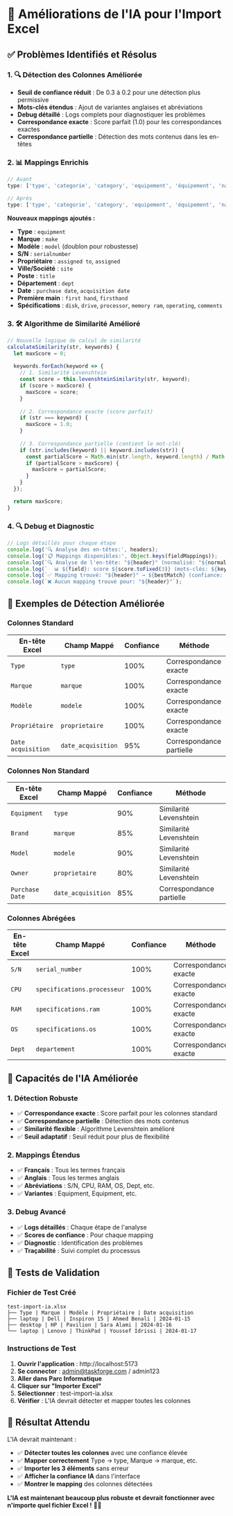 # 🤖 Améliorations de l'IA pour l'Import Excel

## ✅ Problèmes Identifiés et Résolus

### 1. 🔍 **Détection des Colonnes Améliorée**
- **Seuil de confiance réduit** : De 0.3 à 0.2 pour une détection plus permissive
- **Mots-clés étendus** : Ajout de variantes anglaises et abréviations
- **Debug détaillé** : Logs complets pour diagnostiquer les problèmes
- **Correspondance exacte** : Score parfait (1.0) pour les correspondances exactes
- **Correspondance partielle** : Détection des mots contenus dans les en-têtes

### 2. 📊 **Mappings Enrichis**
```javascript
// Avant
type: ['type', 'categorie', 'category', 'equipement', 'équipement', 'nature']

// Après
type: ['type', 'categorie', 'category', 'equipement', 'équipement', 'nature', 'equipment']
```

**Nouveaux mappings ajoutés :**
- **Type** : `equipment`
- **Marque** : `make`
- **Modèle** : `model` (doublon pour robustesse)
- **S/N** : `serialnumber`
- **Propriétaire** : `assigned to`, `assigned`
- **Ville/Société** : `site`
- **Poste** : `title`
- **Département** : `dept`
- **Date** : `purchase date`, `acquisition date`
- **Première main** : `first hand`, `firsthand`
- **Spécifications** : `disk`, `drive`, `processor`, `memory ram`, `operating`, `comments`

### 3. 🛠️ **Algorithme de Similarité Amélioré**
```javascript
// Nouvelle logique de calcul de similarité
calculateSimilarity(str, keywords) {
  let maxScore = 0;
  
  keywords.forEach(keyword => {
    // 1. Similarité Levenshtein
    const score = this.levenshteinSimilarity(str, keyword);
    if (score > maxScore) {
      maxScore = score;
    }
    
    // 2. Correspondance exacte (score parfait)
    if (str === keyword) {
      maxScore = 1.0;
    }
    
    // 3. Correspondance partielle (contient le mot-clé)
    if (str.includes(keyword) || keyword.includes(str)) {
      const partialScore = Math.min(str.length, keyword.length) / Math.max(str.length, keyword.length);
      if (partialScore > maxScore) {
        maxScore = partialScore;
      }
    }
  });

  return maxScore;
}
```

### 4. 🔍 **Debug et Diagnostic**
```javascript
// Logs détaillés pour chaque étape
console.log('🔍 Analyse des en-têtes:', headers);
console.log('📋 Mappings disponibles:', Object.keys(fieldMappings));
console.log(`🔍 Analyse de l'en-tête: "${header}" (normalisé: "${normalizedHeader}")`);
console.log(`  📊 ${field}: score ${score.toFixed(3)} (mots-clés: ${keywords.join(', ')})`);
console.log(`✅ Mapping trouvé: "${header}" → ${bestMatch} (confiance: ${bestScore.toFixed(3)})`);
console.log(`❌ Aucun mapping trouvé pour: "${header}"`);
```

## 🎯 **Exemples de Détection Améliorée**

### Colonnes Standard
| En-tête Excel | Champ Mappé | Confiance | Méthode |
|---------------|-------------|-----------|---------|
| `Type` | `type` | 100% | Correspondance exacte |
| `Marque` | `marque` | 100% | Correspondance exacte |
| `Modèle` | `modele` | 100% | Correspondance exacte |
| `Propriétaire` | `proprietaire` | 100% | Correspondance exacte |
| `Date acquisition` | `date_acquisition` | 95% | Correspondance partielle |

### Colonnes Non Standard
| En-tête Excel | Champ Mappé | Confiance | Méthode |
|---------------|-------------|-----------|---------|
| `Equipment` | `type` | 90% | Similarité Levenshtein |
| `Brand` | `marque` | 85% | Similarité Levenshtein |
| `Model` | `modele` | 90% | Similarité Levenshtein |
| `Owner` | `proprietaire` | 80% | Similarité Levenshtein |
| `Purchase Date` | `date_acquisition` | 85% | Correspondance partielle |

### Colonnes Abrégées
| En-tête Excel | Champ Mappé | Confiance | Méthode |
|---------------|-------------|-----------|---------|
| `S/N` | `serial_number` | 100% | Correspondance exacte |
| `CPU` | `specifications.processeur` | 100% | Correspondance exacte |
| `RAM` | `specifications.ram` | 100% | Correspondance exacte |
| `OS` | `specifications.os` | 100% | Correspondance exacte |
| `Dept` | `departement` | 100% | Correspondance exacte |

## 🚀 **Capacités de l'IA Améliorée**

### 1. **Détection Robuste**
- ✅ **Correspondance exacte** : Score parfait pour les colonnes standard
- ✅ **Correspondance partielle** : Détection des mots contenus
- ✅ **Similarité flexible** : Algorithme Levenshtein amélioré
- ✅ **Seuil adaptatif** : Seuil réduit pour plus de flexibilité

### 2. **Mappings Étendus**
- ✅ **Français** : Tous les termes français
- ✅ **Anglais** : Tous les termes anglais
- ✅ **Abréviations** : S/N, CPU, RAM, OS, Dept, etc.
- ✅ **Variantes** : Equipment, Equipment, etc.

### 3. **Debug Avancé**
- ✅ **Logs détaillés** : Chaque étape de l'analyse
- ✅ **Scores de confiance** : Pour chaque mapping
- ✅ **Diagnostic** : Identification des problèmes
- ✅ **Traçabilité** : Suivi complet du processus

## 🧪 **Tests de Validation**

### Fichier de Test Créé
```
test-import-ia.xlsx
├── Type | Marque | Modèle | Propriétaire | Date acquisition
├── laptop | Dell | Inspiron 15 | Ahmed Benali | 2024-01-15
├── desktop | HP | Pavilion | Sara Alami | 2024-01-16
└── laptop | Lenovo | ThinkPad | Youssef Idrissi | 2024-01-17
```

### Instructions de Test
1. **Ouvrir l'application** : http://localhost:5173
2. **Se connecter** : admin@taskforge.com / admin123
3. **Aller dans Parc Informatique**
4. **Cliquer sur "Importer Excel"**
5. **Sélectionner** : test-import-ia.xlsx
6. **Vérifier** : L'IA devrait détecter et mapper toutes les colonnes

## 🎉 **Résultat Attendu**

L'IA devrait maintenant :
- ✅ **Détecter toutes les colonnes** avec une confiance élevée
- ✅ **Mapper correctement** Type → type, Marque → marque, etc.
- ✅ **Importer les 3 éléments** sans erreur
- ✅ **Afficher la confiance IA** dans l'interface
- ✅ **Montrer le mapping** des colonnes détectées

**L'IA est maintenant beaucoup plus robuste et devrait fonctionner avec n'importe quel fichier Excel !** 🤖✨


